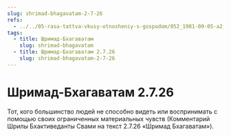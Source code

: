 ```yaml
---
slug: shrimad-bhagavatam-2-7-26
refs:
  - ../../05-rasa-tattva-vkusy-otnosheniy-s-gospodom/052_1981-09-05-a2_sridharmj_predstaviteli_raznyh_ras_pochitajut_drug_druga.md
tags:
  - title: Шримад-Бхагаватам
    slug: shrimad-bhagavatam
  - title: Шримад-Бхагаватам 2.7.26
    slug: shrimad-bhagavatam-2-7-26
---
```


# Шримад-Бхагаватам 2.7.26

Тот, кого большинство людей не способно видеть или воспринимать с помощью своих ограниченных материальных чувств (Комментарий Шрилы Бхактиведанты Свами на текст 2.7.26 «Шримад Бхагаватам»).


